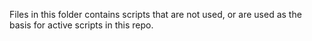 Files in this folder contains scripts that are not used, or are used as the basis for active scripts in this repo.
